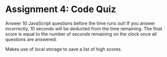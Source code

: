 # Assignment 4: Code Quiz

Answer 10 JavaScript questions before the time runs out!  If you answer incorrectly, 10 seconds will be deducted from the time remaining.  The final score is equal to the number of seconds remaining on the clock once all questions are answered.

Makes use of local storage to save a list of high scores.